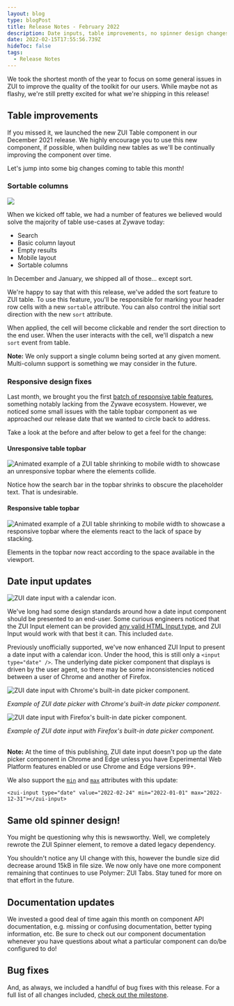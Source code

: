 ```yaml
---
layout: blog
type: blogPost
title: Release Notes - February 2022
description: Date inputs, table improvements, no spinner design changes, and bug fixes!
date: 2022-02-15T17:55:56.739Z
hideToc: false
tags:
  - Release Notes
---
```

We took the shortest month of the year to focus on some general issues in ZUI to improve the quality of the toolkit for our users. While maybe not as flashy, we're still pretty excited for what we're shipping in this release!

## Table improvements

If you missed it, we launched the new ZUI Table component in our December 2021 release. We highly encourage you to use this new component, if possible, when building new tables as we'll be continually improving the component over time.

Let's jump into some big changes coming to table this month!

### Sortable columns

![](/images/zui-table-sortable-example.png)

When we kicked off table, we had a number of features we believed would solve the majority of table use-cases at Zywave today:

* Search 
* Basic column layout 
* Empty results 
* Mobile layout 
* Sortable columns 

In December and January, we shipped all of those... except sort. 

We're happy to say that with this release, we've added the sort feature to ZUI table. To use this feature, you'll be responsible for marking your header row cells with a new `sortable` attribute. You can also control the initial sort direction with the new `sort` attribute. 

When applied, the cell will become clickable and render the sort direction to the end user. When the user interacts with the cell, we'll dispatch a new `sort` event from table.

<docs-note>
<strong>Note:</strong> We only support a single column being sorted at any given moment. Multi-column support is something we may consider in the future.
</docs-note>

### Responsive design fixes

Last month, we brought you the first [batch of responsive table features](https://booster.zywave.dev/blog/posts/2022-01-20-release-notes-january-2022/#zui-table-is-now-mobile-responsive), something notably lacking from the Zywave ecosystem. However, we noticed some small issues with the table topbar component as we approached our release date that we wanted to circle back to address.

Take a look at the before and after below to get a feel for the change:

#### Unresponsive table topbar

![Animated example of a ZUI table shrinking to mobile width to showcase an unresponsive topbar where the elements collide.](/images/zui-table-topbar-unresponsive-example.gif)

Notice how the search bar in the topbar shrinks to obscure the placeholder text. That is undesirable.

#### Responsive table topbar

![Animated example of a ZUI table shrinking to mobile width to showcase a responsive topbar where the elements react to the lack of space by stacking.](/images/zui-table-topbar-responsive-example.gif)

Elements in the topbar now react according to the space available in the viewport.

## Date input updates

![ZUI date input with a calendar icon.](/images/zui-input-date.png)

We've long had some design standards around how a date input component should be presented to an end-user. Some curious engineers noticed that the ZUI Input element can be provided [any valid HTML Input type](https://developer.mozilla.org/en-US/docs/Web/HTML/Element/Input#input_types), and ZUI Input would work with that best it can. This included `date`. 

Previously unofficially supported, we've now enhanced ZUI Input to present a date input with a calendar icon. Under the hood, this is still only a `<input type="date" />`. The underlying date picker component that displays is driven by the user agent, so there may be some inconsistencies noticed between a user of Chrome and another of Firefox.

![ZUI date input with Chrome's built-in date picker component.](/images/zui-input-date-chrome.png)

*Example of ZUI date picker with Chrome's built-in date picker component.*

![ZUI date input with Firefox's built-in date picker component.](/images/zui-input-date-firefox.png)

*Example of ZUI date input with Firefox's built-in date picker component.*

<docs-note>\
<strong>Note:</strong> At the time of this publishing, ZUI date input doesn't pop up the date picker component in Chrome and Edge unless you have Experimental Web Platform features enabled or use Chrome and Edge versions 99+.\
</docs-note>

We also support the [`min`](https://developer.mozilla.org/en-US/docs/Web/HTML/Element/input/date#min) and [`max`](https://developer.mozilla.org/en-US/docs/Web/HTML/Element/input/date#max) attributes with this update:

```
<zui-input type="date" value="2022-02-24" min="2022-01-01" max="2022-12-31"></zui-input>
```

## Same old spinner design!

You might be questioning why this is newsworthy. Well, we completely rewrote the ZUI Spinner element, to remove a dated legacy dependency.

You shouldn't notice any UI change with this, however the bundle size did decrease around 15kB in file size. We now only have one more component remaining that continues to use Polymer: ZUI Tabs. Stay tuned for more on that effort in the future.

## Documentation updates

We invested a good deal of time again this month on component API documentation, e.g. missing or confusing documentation, better typing information, etc. Be sure to check out our component documentation whenever you have questions about what a particular component can do/be configured to do!

## Bug fixes

And, as always, we included a handful of bug fixes with this release. For a full list of all changes included, [check out the milestone](https://gitlab.com/groups/zywave/devkit/-/milestones/20#tab-issues).